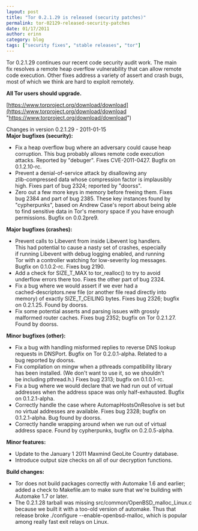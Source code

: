 ```yaml
---
layout: post
title: "Tor 0.2.1.29 is released (security patches)"
permalink: tor-02129-released-security-patches
date: 01/17/2011
author: erinn
category: blog
tags: ["security fixes", "stable releases", "tor"]
---
```


Tor 0.2.1.29 continues our recent code security audit work. The main  
fix resolves a remote heap overflow vulnerability that can allow remote  
code execution. Other fixes address a variety of assert and crash bugs,  
most of which we think are hard to exploit remotely.

**All Tor users should upgrade.**

[https://www.torproject.org/download/download](https://www.torproject.org/download/download "https://www.torproject.org/download/download")

Changes in version 0.2.1.29 - 2011-01-15  
**Major bugfixes (security):**

- Fix a heap overflow bug where an adversary could cause heap  
 corruption. This bug probably allows remote code execution  
 attacks. Reported by "debuger". Fixes CVE-2011-0427. Bugfix on  
 0.1.2.10-rc.
- Prevent a denial-of-service attack by disallowing any  
 zlib-compressed data whose compression factor is implausibly  
 high. Fixes part of bug 2324; reported by "doorss".
- Zero out a few more keys in memory before freeing them. Fixes  
 bug 2384 and part of bug 2385. These key instances found by  
 "cypherpunks", based on Andrew Case's report about being able  
 to find sensitive data in Tor's memory space if you have enough  
 permissions. Bugfix on 0.0.2pre9.

**Major bugfixes (crashes):**

- Prevent calls to Libevent from inside Libevent log handlers.  
 This had potential to cause a nasty set of crashes, especially  
 if running Libevent with debug logging enabled, and running  
 Tor with a controller watching for low-severity log messages.  
 Bugfix on 0.1.0.2-rc. Fixes bug 2190.
- Add a check for SIZE\_T\_MAX to tor\_realloc() to try to avoid  
 underflow errors there too. Fixes the other part of bug 2324.
- Fix a bug where we would assert if we ever had a  
 cached-descriptors.new file (or another file read directly into  
 memory) of exactly SIZE\_T\_CEILING bytes. Fixes bug 2326; bugfix  
 on 0.2.1.25. Found by doorss.
- Fix some potential asserts and parsing issues with grossly  
 malformed router caches. Fixes bug 2352; bugfix on Tor 0.2.1.27.  
 Found by doorss.

**Minor bugfixes (other):**

- Fix a bug with handling misformed replies to reverse DNS lookup  
 requests in DNSPort. Bugfix on Tor 0.2.0.1-alpha. Related to a  
 bug reported by doorss.
- Fix compilation on mingw when a pthreads compatibility library  
 has been installed. (We don't want to use it, so we shouldn't  
 be including pthread.h.) Fixes bug 2313; bugfix on 0.1.0.1-rc.
- Fix a bug where we would declare that we had run out of virtual  
 addresses when the address space was only half-exhausted. Bugfix  
 on 0.1.2.1-alpha.
- Correctly handle the case where AutomapHostsOnResolve is set but  
 no virtual addresses are available. Fixes bug 2328; bugfix on  
 0.1.2.1-alpha. Bug found by doorss.
- Correctly handle wrapping around when we run out of virtual  
 address space. Found by cypherpunks, bugfix on 0.2.0.5-alpha.

**Minor features:**

- Update to the January 1 2011 Maxmind GeoLite Country database.
- Introduce output size checks on all of our decryption functions.

**Build changes:**

- Tor does not build packages correctly with Automake 1.6 and earlier;  
 added a check to Makefile.am to make sure that we're building with  
 Automake 1.7 or later.
- The 0.2.1.28 tarball was missing src/common/OpenBSD\_malloc\_Linux.c  
 because we built it with a too-old version of automake. Thus that  
 release broke ./configure --enable-openbsd-malloc, which is popular  
 among really fast exit relays on Linux.

